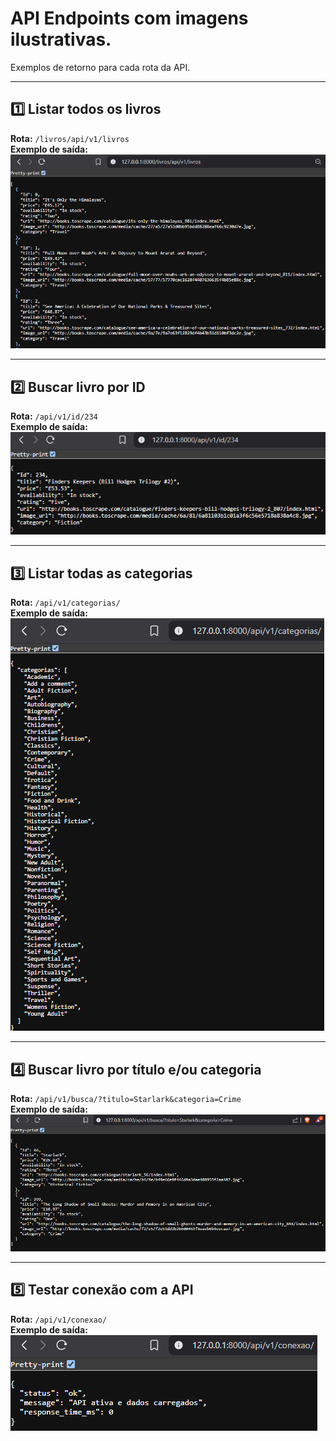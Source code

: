# API Endpoints com imagens ilustrativas.

Exemplos de retorno para cada rota da API. 

---

## 1️⃣ Listar todos os livros
**Rota:** `/livros/api/v1/livros`  
**Exemplo de saída:**  
![Exemplo - Listar Livros](Exemplos/listar_livros.png)

---

## 2️⃣ Buscar livro por ID
**Rota:** `/api/v1/id/234`  
**Exemplo de saída:**  
![Exemplo - Buscar por ID](Exemplos/id.png)

---

## 3️⃣ Listar todas as categorias
**Rota:** `/api/v1/categorias/`  
**Exemplo de saída:**  
![Exemplo - Categorias](Exemplos/categorias.png)

---

## 4️⃣ Buscar livro por título e/ou categoria
**Rota:** `/api/v1/busca/?titulo=Starlark&categoria=Crime`  
**Exemplo de saída:**  
![Exemplo - Busca com Filtros](Exemplos/busca_titulo_categoria.png)

---

## 5️⃣ Testar conexão com a API
**Rota:** `/api/v1/conexao/`  
**Exemplo de saída:**  
![Exemplo - Conexão](Exemplos/conexao.png)

